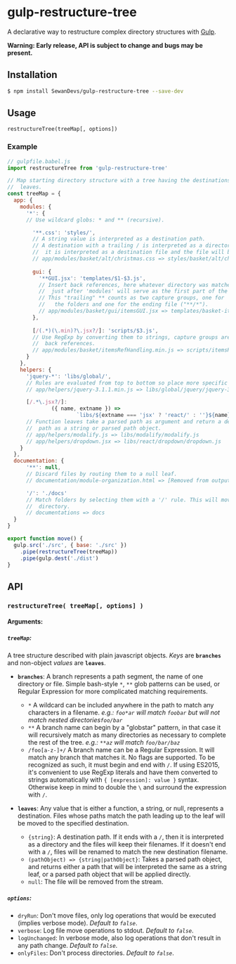 # gulp-restructure-tree

A declarative way to restructure complex directory structures with [Gulp](https://github.com/gulpjs/gulp/tree/4.0).

**Warning: Early release, API is subject to change and bugs may be present.**

## Installation

```bash
$ npm install SewanDevs/gulp-restructure-tree --save-dev
```

## Usage


`restructureTree(treeMap[, options])`

### Example

```javascript
// gulpfile.babel.js
import restructureTree from 'gulp-restructure-tree'

// Map starting directory structure with a tree having the destinations as its
//  leaves.
const treeMap = {
  app: {
    modules: { 
      '*': {
      // Use wildcard globs: * and ** (recursive).

        '**.css': 'styles/', 
        // A string value is interpreted as a destination path.
        // A destination with a trailing / is interpreted as a directory, without
        //  it is interpreted as a destination file and the file will be renamed.
        // app/modules/basket/alt/christmas.css => styles/basket/alt/christmas.css
        
        gui: {
          '**GUI.jsx': 'templates/$1-$3.js',
          // Insert back references, here whatever directory was matched by the *
          //  just after 'modules' will serve as the first part of the filename.
          // This "trailing" ** counts as two capture groups, one for
          //   the folders and one for the ending file ("**/*").
          // app/modules/basket/gui/itemsGUI.jsx => templates/basket-items.js 
        },
        
        [/(.*)(\.min)?\.jsx?/]: 'scripts/$3.js',
        // Use RegExp by converting them to strings, capture groups are used for the
        //  back references.
        // app/modules/basket/itemsRefHandling.min.js => scripts/itemsRefHandling.js
      }
    },
    helpers: {
      'jquery-*': 'libs/global/',
      // Rules are evaluated from top to bottom so place more specific rules on top.
      // app/helpers/jquery-3.1.1.min.js => libs/global/jquery/jquery-3.1.1.min.js

      [/.*\.jsx?/]:
              ({ name, extname }) =>
                      `libs/${extname === 'jsx' ? 'react/' : ''}${name}/${name}.js`
      // Function leaves take a parsed path as argument and return a destination
      //  path as a string or parsed path object.
      // app/helpers/modalify.js => libs/modalify/modalify.js
      // app/helpers/dropdown.jsx => libs/react/dropdown/dropdown.js
    }
  },
  documentation: {
      '**': null,
      // Discard files by routing them to a null leaf.
      // documentation/module-organization.html => [Removed from output]

      '/': './docs'
      // Match folders by selecting them with a '/' rule. This will move the empty
      //  directory.
      // documentations => docs
  }
}

export function move() {
  gulp.src('./src', { base: './src' })
    .pipe(restructureTree(treeMap))
    .pipe(gulp.dest('./dist')
}
```

## API

### `restructureTree( treeMap[, options] )`
#### Arguments:
##### `treeMap`:
A tree structure described with plain javascript objects. _Keys_ are **`branches`** and non-object _values_ are **`leaves`**.
  * **`branches`**:
     A branch represents a path segment, the name of one directory or file.
     Simple bash-style `*`, `**` glob patterns can be used, or Regular Expression for more complicated matching requirements.
     * `*` A wildcard can be included anywhere in the path to match any characters in a filename.
      _e.g.: `foo*ar` will match `foobar` but will not match nested directories`foo/bar`_
     * `**` A branch name can begin by a "globstar" pattern, in that case it will recursively match as many directories as necessary to complete the rest of the tree.
     _e.g.: `**az` will match `foo/bar/baz`_
     * `/foo[a-z-]+/` A branch name can be a Regular Expression. It will match any branch that matches it. No flags are supported. To be recognized as such, it must begin and end with `/`. If using ES2015, it's convenient to use RegExp literals and have them converted to strings automatically with `{ [expression]: value }` syntax. Otherwise keep in mind to double the `\` and surround the expression with `/`.

  * **`leaves`**:
      Any value that is either a function, a string, or null, represents a destination. Files whose paths match the path leading up to the leaf will be moved to the specified destination.
      * `{string}`: A destination path. If it ends with a `/`, then it is interpreted as a directory and the files will keep their filenames. If it doesn't end with a `/`, files will be renamed to match the new destination filename.
      * `(pathObject) => {string|pathObject}`: Takes a parsed path object, and returns either a path that will be interpreted the same as a string leaf, or a parsed path object that will be applied directly.
      * `null`: The file will be removed from the stream.
    
##### `options`:
  * `dryRun`: Don't move files, only log operations that would be executed (implies verbose mode). _Default to `false`_. 
  * `verbose`: Log file move operations to stdout. _Default to `false`_. 
  * `logUnchanged`: In verbose mode, also log operations that don't result in any path change. _Default to `false`_.
  * `onlyFiles`: Don't process directories. _Default to `false`_.
